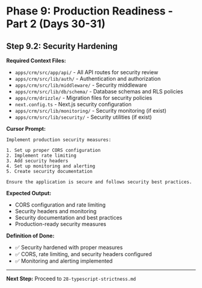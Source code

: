 # Phase 9: Production Readiness - Part 2 (Days 30-31)

## Step 9.2: Security Hardening

**Required Context Files:**
- `apps/crm/src/app/api/` - All API routes for security review
- `apps/crm/src/lib/auth/` - Authentication and authorization
- `apps/crm/src/lib/middleware/` - Security middleware
- `apps/crm/src/lib/db/schema/` - Database schemas and RLS policies
- `apps/crm/drizzle/` - Migration files for security policies
- `next.config.ts` - Next.js security configuration
- `apps/crm/src/lib/monitoring/` - Security monitoring (if exist)
- `apps/crm/src/lib/security/` - Security utilities (if exist)

**Cursor Prompt:**

```
Implement production security measures:

1. Set up proper CORS configuration
2. Implement rate limiting
3. Add security headers
4. Set up monitoring and alerting
5. Create security documentation

Ensure the application is secure and follows security best practices.
```

**Expected Output:**

- CORS configuration and rate limiting
- Security headers and monitoring
- Security documentation and best practices
- Production-ready security measures

**Definition of Done:**

- ✅ Security hardened with proper measures
- ✅ CORS, rate limiting, and security headers configured
- ✅ Monitoring and alerting implemented

---

**Next Step:** Proceed to `28-typescript-strictness.md`